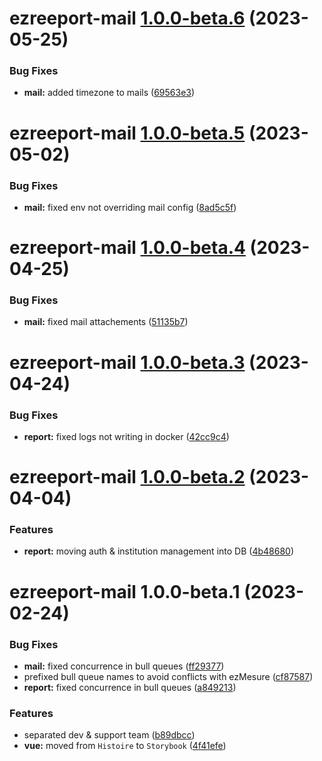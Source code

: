 # ezreeport-mail [1.0.0-beta.6](https://github.com/ezpaarse-project/ezreeport/compare/ezreeport-mail@1.0.0-beta.5...ezreeport-mail@1.0.0-beta.6) (2023-05-25)


### Bug Fixes

* **mail:** added timezone to mails ([69563e3](https://github.com/ezpaarse-project/ezreeport/commit/69563e3b152b6bfa1077e8f0252a3e2026db9186))

# ezreeport-mail [1.0.0-beta.5](https://github.com/ezpaarse-project/ezreeport/compare/ezreeport-mail@1.0.0-beta.4...ezreeport-mail@1.0.0-beta.5) (2023-05-02)


### Bug Fixes

* **mail:** fixed env not overriding mail config ([8ad5c5f](https://github.com/ezpaarse-project/ezreeport/commit/8ad5c5f4fcd70072f1442ecfb717b8818dd11fd3))

# ezreeport-mail [1.0.0-beta.4](https://github.com/ezpaarse-project/ezreeport/compare/ezreeport-mail@1.0.0-beta.3...ezreeport-mail@1.0.0-beta.4) (2023-04-25)


### Bug Fixes

* **mail:** fixed mail attachements ([51135b7](https://github.com/ezpaarse-project/ezreeport/commit/51135b7dd3a2fbc2eb10b5683effb269afade5c7))

# ezreeport-mail [1.0.0-beta.3](https://github.com/ezpaarse-project/ezreeport/compare/ezreeport-mail@1.0.0-beta.2...ezreeport-mail@1.0.0-beta.3) (2023-04-24)


### Bug Fixes

* **report:** fixed logs not writing in docker ([42cc9c4](https://github.com/ezpaarse-project/ezreeport/commit/42cc9c4e98bc9b666856d7962ee8319d8b398ad0))

# ezreeport-mail [1.0.0-beta.2](https://github.com/ezpaarse-project/ezreeport/compare/ezreeport-mail@1.0.0-beta.1...ezreeport-mail@1.0.0-beta.2) (2023-04-04)


### Features

* **report:** moving auth & institution management into DB ([4b48680](https://github.com/ezpaarse-project/ezreeport/commit/4b4868073ebfd40f9fe992793a648ed76b8d5459))

# ezreeport-mail 1.0.0-beta.1 (2023-02-24)


### Bug Fixes

* **mail:** fixed concurrence in bull queues ([ff29377](https://github.com/ezpaarse-project/ezreeport/commit/ff2937700dc7c82b1fcfa4ddf6109919890d716b))
* prefixed bull queue names to avoid conflicts with ezMesure ([cf87587](https://github.com/ezpaarse-project/ezreeport/commit/cf875879a01638948b31619a1360df0ec91c83dd))
* **report:** fixed concurrence in bull queues ([a849213](https://github.com/ezpaarse-project/ezreeport/commit/a849213adb788e6fe646eacd8a9bb323c9455639))


### Features

* separated dev & support team ([b89dbcc](https://github.com/ezpaarse-project/ezreeport/commit/b89dbcc4ed599d9347e0e82b1df6dd895a455a77))
* **vue:** moved from `Histoire` to `Storybook` ([4f41efe](https://github.com/ezpaarse-project/ezreeport/commit/4f41efefcd75c063fbc5dbfc63f03d15c191fb6c))
